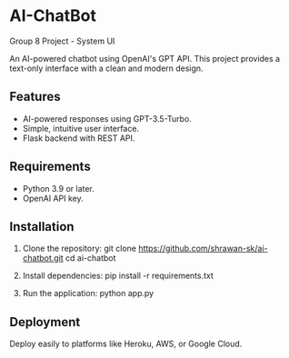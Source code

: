# AI-ChatBot
Group 8 Project - System UI

An AI-powered chatbot using OpenAI's GPT API. This project provides a text-only interface with a clean and modern design.

## Features
- AI-powered responses using GPT-3.5-Turbo.
- Simple, intuitive user interface.
- Flask backend with REST API.

## Requirements
- Python 3.9 or later.
- OpenAI API key.

## Installation
1. Clone the repository:
    git clone https://github.com/shrawan-sk/ai-chatbot.git cd ai-chatbot

2. Install dependencies:
    pip install -r requirements.txt

3. Run the application:
    python app.py

## Deployment
Deploy easily to platforms like Heroku, AWS, or Google Cloud.